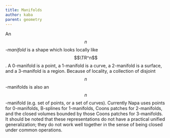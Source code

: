 ```yaml
---
title: Manifolds
author: kaba
parent: geometry
---
```


An _$$n$$-manifold_ is a shape which looks locally like $$\TR^n$$. A 0-manifold is a point, a 1-manifold is a curve, a 2-manifold is a surface, and a 3-manifold is a region. Because of locality, a collection of disjoint $$n$$-manifolds is also an $$n$$-manifold (e.g. set of points, or a set of curves). Currently Napa uses points for 0-manifolds, B-splines for 1-manifolds, Coons patches for 2-manifolds, and the closed volumes bounded by those Coons patches for 3-manifolds. It should be noted that these representations do not have a practical unified generalization; they do not work well together in the sense of being closed under common operations.
